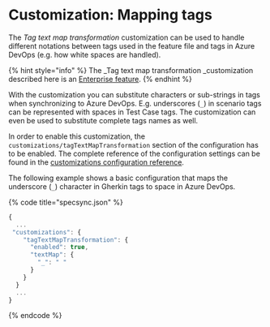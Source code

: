 # Customization: Mapping tags

The _Tag text map transformation_ customization can be used to handle different notations between tags used in the feature file and tags in Azure DevOps (e.g. how white spaces are handled).&#x20;

{% hint style="info" %}
The _Tag text map transformation _customization described here is an [Enterprise feature](../../licensing.md).
{% endhint %}

With the customization you can substitute characters or sub-strings in tags when synchronizing to Azure DevOps. E.g. underscores (`_`) in scenario tags can be represented with spaces in Test Case tags. The customization can even be used to substitute complete tags names as well.

In order to enable this customization, the `customizations/tagTextMapTransformation` section of the configuration has to be enabled. The complete reference of the configuration settings can be found in the [customizations configuration reference](../../reference/configuration/configuration-customizations.md#tagtextmaptransformation).

The following example shows a basic configuration that maps the underscore (`_`) character in Gherkin tags to space in Azure DevOps.

{% code title="specsync.json" %}
```javascript
{
  ...
 "customizations": {
    "tagTextMapTransformation": {
      "enabled": true,
      "textMap": {
        "_": " "
      }
    }
  }
  ...
}
```
{% endcode %}
